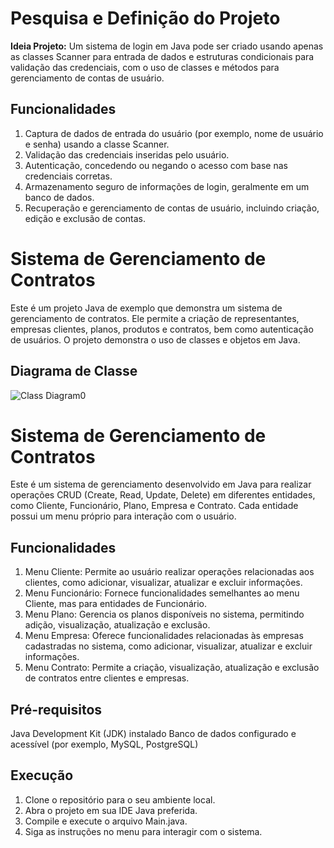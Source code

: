 # Pesquisa e Definição do Projeto
**Ideia Projeto:**
Um sistema de login em Java pode ser criado usando apenas as classes Scanner para entrada de dados e estruturas condicionais para validação das credenciais, com o uso de classes e métodos para gerenciamento de contas de usuário.

## Funcionalidades
1. Captura de dados de entrada do usuário (por exemplo, nome de usuário e senha) usando a classe Scanner.
2. Validação das credenciais inseridas pelo usuário.
3. Autenticação, concedendo ou negando o acesso com base nas credenciais corretas.
4. Armazenamento seguro de informações de login, geralmente em um banco de dados.
5. Recuperação e gerenciamento de contas de usuário, incluindo criação, edição e exclusão de contas.

# Sistema de Gerenciamento de Contratos
Este é um projeto Java de exemplo que demonstra um sistema de gerenciamento de contratos. Ele permite a criação de representantes, empresas clientes, planos, produtos e contratos, bem como autenticação de usuários. O projeto demonstra o uso de classes e objetos em Java.

## Diagrama de Classe
![Class Diagram0](https://github.com/QueijoQualho/JavaCL/assets/134734704/c819ff31-b8f3-470a-a1fe-5c772d006529)

# Sistema de Gerenciamento de Contratos
Este é um sistema de gerenciamento desenvolvido em Java para realizar operações CRUD (Create, Read, Update, Delete) em diferentes entidades, como Cliente, Funcionário, Plano, Empresa e Contrato. Cada entidade possui um menu próprio para interação com o usuário.

## Funcionalidades
1. Menu Cliente: Permite ao usuário realizar operações relacionadas aos clientes, como adicionar, visualizar, atualizar e excluir informações.
2. Menu Funcionário: Fornece funcionalidades semelhantes ao menu Cliente, mas para entidades de Funcionário.
3. Menu Plano: Gerencia os planos disponíveis no sistema, permitindo adição, visualização, atualização e exclusão.
4. Menu Empresa: Oferece funcionalidades relacionadas às empresas cadastradas no sistema, como adicionar, visualizar, atualizar e excluir informações.
5. Menu Contrato: Permite a criação, visualização, atualização e exclusão de contratos entre clientes e empresas.

## Pré-requisitos
Java Development Kit (JDK) instalado
Banco de dados configurado e acessível (por exemplo, MySQL, PostgreSQL)

## Execução
1. Clone o repositório para o seu ambiente local.
2. Abra o projeto em sua IDE Java preferida.
3. Compile e execute o arquivo Main.java.
4. Siga as instruções no menu para interagir com o sistema.
